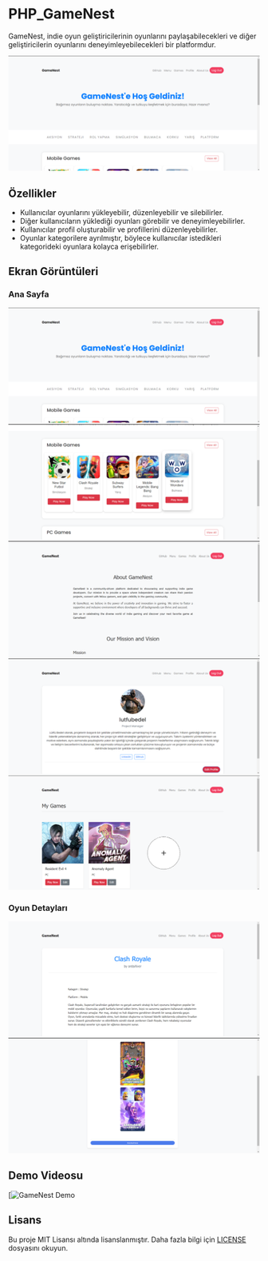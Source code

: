 # PHP_GameNest

GameNest, indie oyun geliştiricilerinin oyunlarını paylaşabilecekleri ve diğer geliştiricilerin oyunlarını deneyimleyebilecekleri bir platformdur.

![GameNest Ana Sayfa](images/image1.png)

## Özellikler

- Kullanıcılar oyunlarını yükleyebilir, düzenleyebilir ve silebilirler.
- Diğer kullanıcıların yüklediği oyunları görebilir ve deneyimleyebilirler.
- Kullanıcılar profil oluşturabilir ve profillerini düzenleyebilirler.
- Oyunlar kategorilere ayrılmıştır, böylece kullanıcılar istedikleri kategorideki oyunlara kolayca erişebilirler.

## Ekran Görüntüleri

### Ana Sayfa
![Ana Sayfa](images/image1.png)
![Oyun Detayları](images/image2.png)
![Oyun Detayları](images/image3.png)
![Oyun Detayları](images/image4.png)
![Oyun Detayları](images/image5.png)


### Oyun Detayları
![Oyun Detayları](images/image6.png)
![Oyun Detayları](images/image7.png)

## Demo Videosu

[![GameNest Demo](https://youtu.be/gkDDoyJntsQ?si=xAxP6hIajJW200yP)


## Lisans

Bu proje MIT Lisansı altında lisanslanmıştır. Daha fazla bilgi için [LICENSE](LICENSE) dosyasını okuyun.

 
